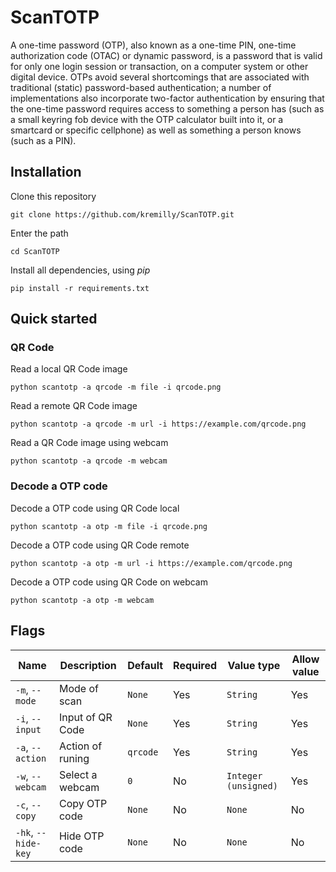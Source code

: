 # ScanTOTP

A one-time password (OTP), also known as a one-time PIN, one-time authorization code (OTAC) or dynamic password, is a password that is valid for only one login session or transaction, on a computer system or other digital device. OTPs avoid several shortcomings that are associated with traditional (static) password-based authentication; a number of implementations also incorporate two-factor authentication by ensuring that the one-time password requires access to something a person has (such as a small keyring fob device with the OTP calculator built into it, or a smartcard or specific cellphone) as well as something a person knows (such as a PIN).

## Installation

Clone this repository

```shell
git clone https://github.com/kremilly/ScanTOTP.git
```

Enter the path

```shell
cd ScanTOTP
```

Install all dependencies, using *pip*

```shell
pip install -r requirements.txt
```

## Quick started

### QR Code

Read a local QR Code image

```shell
python scantotp -a qrcode -m file -i qrcode.png
```

Read a remote QR Code image

```shell
python scantotp -a qrcode -m url -i https://example.com/qrcode.png
```

Read a QR Code image using webcam

```shell
python scantotp -a qrcode -m webcam
```

### Decode a OTP code

Decode a OTP code using QR Code local

```shell
python scantotp -a otp -m file -i qrcode.png
```

Decode a OTP code using QR Code remote

```shell
python scantotp -a otp -m url -i https://example.com/qrcode.png
```

Decode a OTP code using QR Code on webcam

```shell
python scantotp -a otp -m webcam
```

## Flags

| Name                    | Description      | Default    | Required | Value type             | Allow value |
| ----------------------- | ---------------- | ---------- | -------- | ---------------------- | ----------- |
| `-m`, `--mode`      | Mode of scan     | `None`   | Yes      | `String`             | Yes         |
| `-i`, `--input`     | Input of QR Code | `None`   | Yes      | `String`             | Yes         |
| `-a`, `--action`    | Action of runing | `qrcode` | Yes      | `String`             | Yes         |
| `-w`, `--webcam`    | Select a webcam  | `0`      | No       | `Integer (unsigned)` | Yes         |
| `-c`, `--copy`      | Copy OTP code    | `None`   | No       | `None`               | No          |
| `-hk`, `--hide-key` | Hide OTP code    | `None`   | No       | `None`               | No          |
